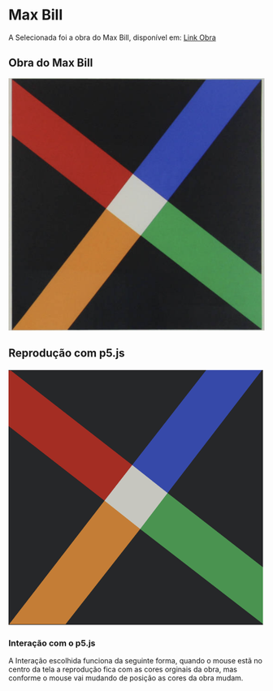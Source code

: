 # Max Bill

A Selecionada foi a obra do Max Bill, disponível em: [Link Obra](https://fotografia.folha.uol.com.br/galerias/1629381249913360-max-bill)


## Obra do Max Bill
![alt text](image.png)

## Reprodução com p5.js

![alt text](maxBill_p5.png)

### Interação com o p5.js

A Interação escolhida funciona da seguinte forma, quando o mouse estã no centro da tela a reprodução fica com as cores orginais da obra, mas conforme o mouse vai mudando de posição as cores da obra mudam.